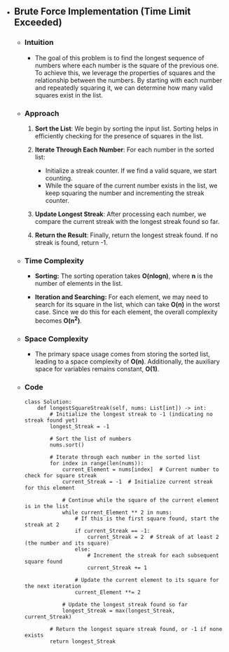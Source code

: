 - ## Brute Force Implementation (Time Limit Exceeded)

    - ### Intuition
        - The goal of this problem is to find the longest sequence of numbers where each number is the square of the previous one. To achieve this, we leverage the properties of squares and the relationship between the numbers. By starting with each number and repeatedly squaring it, we can determine how many valid squares exist in the list.

    - ### Approach
        1. **Sort the List**: We begin by sorting the input list. Sorting helps in efficiently checking for the presence of squares in the list.
        
        2. **Iterate Through Each Number**: For each number in the sorted list:
            - Initialize a streak counter. If we find a valid square, we start counting.
            - While the square of the current number exists in the list, we keep squaring the number and incrementing the streak counter.
        
        3. **Update Longest Streak**: After processing each number, we compare the current streak with the longest streak found so far.

        4. **Return the Result**: Finally, return the longest streak found. If no streak is found, return -1.

    - ### Time Complexity
        - **Sorting:** The sorting operation takes __O(nlogn)__, where __n__ is the number of elements in the list.

        - **Iteration and Searching:** For each element, we may need to search for its square in the list, which can take __O(n)__ in the worst case. Since we do this for each element, the overall complexity becomes __O(n<sup>2</sup>)__.

    - ### Space Complexity
        - The primary space usage comes from storing the sorted list, leading to a space complexity of __O(n)__. Additionally, the auxiliary space for variables remains constant, __O(1)__.

    - ### Code
        ``` python3[]
        class Solution:
            def longestSquareStreak(self, nums: List[int]) -> int:
                # Initialize the longest streak to -1 (indicating no streak found yet)
                longest_Streak = -1
                
                # Sort the list of numbers
                nums.sort()

                # Iterate through each number in the sorted list
                for index in range(len(nums)):
                    current_Element = nums[index]  # Current number to check for square streak
                    current_Streak = -1  # Initialize current streak for this element
                    
                    # Continue while the square of the current element is in the list
                    while current_Element ** 2 in nums:
                        # If this is the first square found, start the streak at 2
                        if current_Streak == -1:
                            current_Streak = 2  # Streak of at least 2 (the number and its square)
                        else:
                            # Increment the streak for each subsequent square found
                            current_Streak += 1
                        
                        # Update the current element to its square for the next iteration
                        current_Element **= 2
                    
                    # Update the longest streak found so far
                    longest_Streak = max(longest_Streak, current_Streak)

                # Return the longest square streak found, or -1 if none exists
                return longest_Streak
        ```